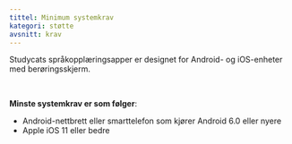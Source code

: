 ```yaml
---
tittel: Minimum systemkrav
kategori: støtte 
avsnitt: krav
---
```

Studycats språkopplæringsapper er designet for Android- og iOS-enheter med berøringsskjerm.


 


**Minste systemkrav er som følger**:


* Android-nettbrett eller smarttelefon som kjører Android 6\.0 eller nyere
* Apple iOS 11 eller bedre